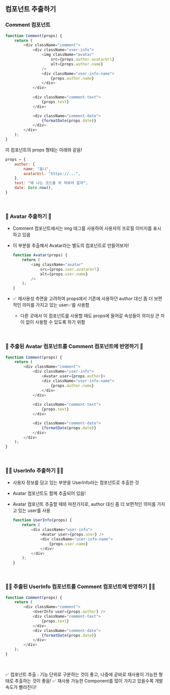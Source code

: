 ## 컴포넌트 추출하기

### Comment 컴포넌트

```javascript
function Comment(props) {
    return (
        <div className="comment">
            <div className="user-info">
                <img className="avatar"
                    src={props.author.avatarUrl}
                    alt={props.author.name}
                />
                <div className="user-info-name">
                    {props.author.name}
                </div>
            </div>
            
            <div className="comment-text">
                {props.text}
            </div>

            <div className="comment-date">
                {formatDate(props.date)}
            </div>
        </div>    
    );
}
```

이 컴포넌트의 props 형태는 아래와 같음!

```javascript
props = {
    author: {
        name: "윰니",
        avatarUrl: "https://...",
    },
    text: "왜 나는 코드를 꼭 쳐봐야 알까",
    date: Date.now(),
}
```
<br />

### 👾 Avatar 추출하기 👾
- Comment 컴포넌트에서는 img 태그를 사용하여 사용자의 프로필 이미지를 표시하고 있음
- 이 부분을 추출해서 Avatar라는 별도의 컴포넌트로 만들어보자!

    ```javascript
    function Avatar(props) {
        return (
            <img className="avatar"
                src={props.user.avatarUrl}
                alt={props.user.name}
            />
        );
    }
    ```
- ✅ 재사용성 측면을 고려하여 props에서 기존에 사용하던 author 대신 좀 더 보편적인 의미를 가지고 있는 user✅를 사용함
    - 다른 곳에서 이 컴포넌트를 사용할 때도 props에 들어갈 속성들이 의미상 큰 차이 없이 사용할 수 있도록 하기 위함

<br />

### 👾 추출된 Avatar 컴포넌트를 Comment 컴포넌트에 반영하기 👾

```javascript
function Comment(props) {
    return (
        <div className="comment">
            <div className="user-info">
                <Avatar user={props.author}>
                <div className="user-info-name">
                    {props.author.name}
                </div>
            </div>
            
            <div className="comment-text">
                {props.text}
            </div>

            <div className="comment-date">
                {formatDate(props.date)}
            </div>
        </div>
    );
}
```

<br />

### 🙋‍♀️ UserInfo 추출하기 🙋‍♀️

- 사용자 정보를 담고 있는 부분을 UserInfo라는 컴포넌트로 추출한 것
- Avatar 컴포넌트도 함께 추출되어 있음!
- Avatar 컴포넌트 추출할 때와 마찬가지로, author 대신 좀 더 보편적인 의미를 가지고 있는 user를 사용

    ```javascript
    function UserInfo(props) {
        return (
            <div className="user-info">
                <Avatar user={props.user} />
                <div className="user-info-name">
                    {props.user.name}
                </div>
            </div>    
        );
    }
    ```

<br />

### 🙋‍♀️ 추출된 UserInfo 컴포넌트를 Comment 컴포넌트에 반영하기 🙋‍♀️

```javascript
function Comment(props) {
    return (
        <div className="comment">
            <UserInfo user={props.author} />
            <div className="comment-text">
                {props.text}
            </div>
            <div className="comment-date">
                {formatDate(props.date)}
            </div>
        </div>
    );
}
```

<br />

✅ 컴포넌트 추출 : 기능 단위로 구분하는 것이 좋고, 나중에 곧바로 재사용이 가능한 형태로 추출하는 것이 좋음! 
✅ 재사용 가능한 Component를 많이 가지고 있을수록 개발 속도가 빨라진다!
